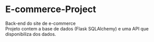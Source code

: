 # E-commerce-Project
Back-end do site de e-commerce\
Projeto contem a base de dados (Flask SQLAlchemy) e uma API que disponibiliza dos dados.
